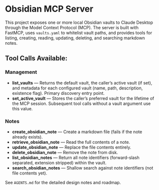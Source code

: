 # Obsidian MCP Server
This project exposes one or more local Obsidian vaults to Claude Desktop through the Model Context Protocol (MCP). The server is built with FastMCP, uses `vaults.yaml` to whitelist vault paths, and provides tools for listing, creating, reading, updating, deleting, and searching markdown notes. 

## Tool Calls Available:
### Management
- **list_vaults** — Returns the default vault, the caller’s active vault (if set), and metadata for each configured vault (name, path, description, existence flag). Primary discovery entry point.
- **set_active_vault** — Stores the caller’s preferred vault for the lifetime of the MCP session. Subsequent tool calls without a vault argument use this value.

### Notes
- **create_obsidian_note** — Create a markdown file (fails if the note already exists).
- **retrieve_obsidian_note** — Read the full contents of a note.
- **update_obsidian_note** — Replace the file contents entirely.
- **delete_obsidian_note** — Remove the note from disk.
- **list_obsidian_notes** — Return all note identifiers (forward-slash separated, extension stripped) within the vault.
- **search_obsidian_notes** — Shallow search against note identifiers (not file contents yet).

See `AGENTS.md` for the detailed design notes and roadmap.
